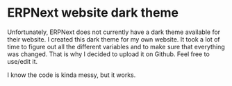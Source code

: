# ERPNext website dark theme

Unfortunately, ERPNext does not currently have a dark theme available for their website. I created this dark theme for my own website. It took a lot of time to figure out all the different variables and to make sure that everything was changed. That is why I decided to upload it on Github. Feel free to use/edit it. 

I know the code is kinda messy, but it works.
